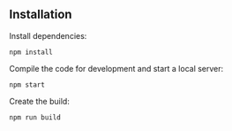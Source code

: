 ## Installation

Install dependencies:

```
npm install
```

Compile the code for development and start a local server:

```
npm start
```

Create the build:

```
npm run build
```
